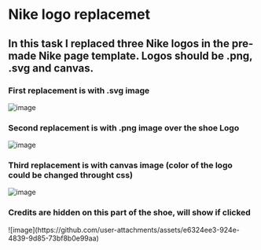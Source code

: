 # <h1>Nike logo replacemet</h1>
<h2>In this task I replaced three Nike logos in the pre-made Nike page template. Logos should be .png, .svg and canvas.</h2>

<h3>First replacement is with .svg image</h3>

![image](https://github.com/user-attachments/assets/c971bc0f-1e5d-4f1a-9cb9-fb9af3abbf05)

<h3>Second replacement is with .png image over the shoe Logo</h3>

![image](https://github.com/user-attachments/assets/31e50a89-0875-4c15-b05a-5f473fad86e1)


<h3>Third replacement is with canvas image (color of the logo could be changed throught css)</h3>

![image](https://github.com/user-attachments/assets/56aafe34-7e7a-4bd3-8f40-a1cbb3a60fe2)

<h3>Credits are hidden on this part of the shoe, will show if clicked</h3>
![image](https://github.com/user-attachments/assets/e6324ee3-924e-4839-9d85-73bf8b0e99aa)
